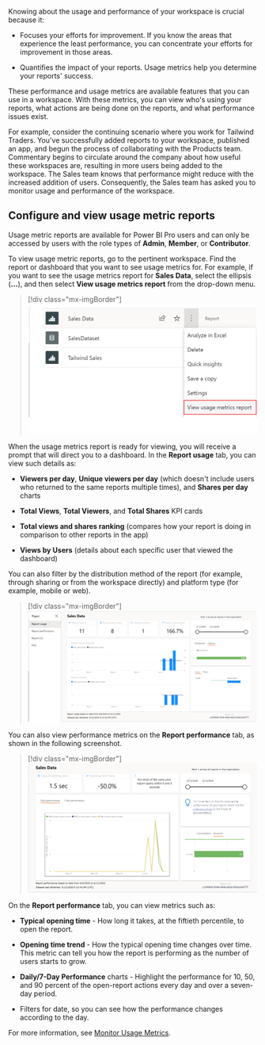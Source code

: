 Knowing about the usage and performance of your workspace is crucial because it:

- Focuses your efforts for improvement. If you know the areas that experience the least performance, you can concentrate your efforts for improvement in those areas.

- Quantifies the impact of your reports. Usage metrics help you determine your reports' success.

These performance and usage metrics are available features that you can use in a workspace. With these metrics, you can view who's using your reports, what actions are being done on the reports, and what performance issues exist.

For example, consider the continuing scenario where you work for Tailwind Traders. You've successfully added reports to your workspace, published an app, and begun the process of collaborating with the Products team. Commentary begins to circulate around the company about how useful these workspaces are, resulting in more users being added to the workspace. The Sales team knows that performance might reduce with the increased addition of users. Consequently, the Sales team has asked you to monitor usage and performance of the workspace.

## Configure and view usage metric reports

Usage metric reports are available for Power BI Pro users and can only be accessed by users with the role types of **Admin**, **Member**, or **Contributor**.

To view usage metric reports, go to the pertinent workspace. Find the report or dashboard that you want to see usage metrics for. For example, if you want to see the usage metrics report for **Sales Data**, select the ellipsis (**...**), and then select **View usage metrics report** from the drop-down menu.

> [!div class="mx-imgBorder"]
> [![Screenshot of the View usage metrics report feature.](../media/03-report-label-ssm.png)](../media/03-report-label-ssm.png#lightbox)

When the usage metrics report is ready for viewing, you will receive a prompt that will direct you to a dashboard. In the **Report usage** tab, you can view such details as:

-   **Viewers per day**, **Unique viewers per day** (which doesn't include users who returned to the same reports multiple times), and **Shares per day** charts

-   **Total Views**, **Total Viewers**, and **Total Shares** KPI cards

-   **Total views and shares ranking** (compares how your report is doing in comparison to other reports in the app)

-   **Views by Users** (details about each specific user that viewed the dashboard)

You can also filter by the distribution method of the report (for example, through sharing or from the workspace directly) and platform type (for example, mobile or web).

> [!div class="mx-imgBorder"]
> [![Screenshot of the Report usage filtered by the report method.](../media/03-usage-metrics-1-ssm.png)](../media/03-usage-metrics-1-ssm.png#lightbox)

You can also view performance metrics on the **Report performance** tab, as shown in the following screenshot.

> [!div class="mx-imgBorder"]
> [![Screenshot of the performance metrics on the Report Performance tab.](../media/03-report-performance-metrics-ss.png)](../media/03-report-performance-metrics-ss.png#lightbox)

On the **Report performance** tab, you can view metrics such as:

-   **Typical opening time** - How long it takes, at the fiftieth percentile, to open the report.

-   **Opening time trend** - How the typical opening time changes over time. This metric can tell you how the report is performing as the number of users starts to grow.

-   **Daily/7-Day Performance** charts - Highlight the performance for 10, 50, and 90 percent of the open-report actions every day and over a seven-day period.

-   Filters for date, so you can see how the performance changes according to the day.

For more information, see [Monitor Usage Metrics](https://docs.microsoft.com/power-bi/collaborate-share/service-modern-usage-metrics/?azure-portal=true).